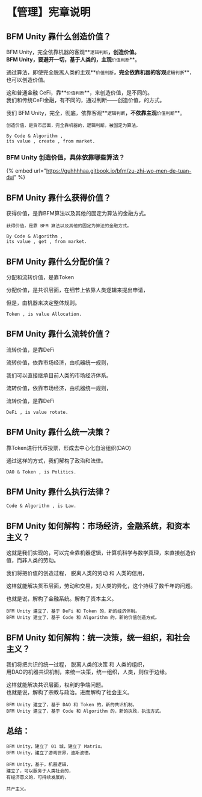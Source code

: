 # 【管理】宪章说明

## BFM Unity 靠什么创造价值？

BFM Unity，完全依靠机器的客观**`逻辑判断`**，创造价值。\
BFM Unity，要避开一切，基于人类的，主观**`价值判断`**。

通过算法，即使完全脱离人类的主观**`价值判断`**，完全依靠机器的客观**`逻辑判断`**，也可以创造价值。

这和普通金融 CeFi，靠**`价值判断`**，来创造价值，是不同的。\
我们和传统CeFi金融，有不同的，通过判断——创造价值，的方式。

我们 BFM Unity，完全，彻底，依靠客观**`逻辑判断`**，不依靠主观**`价值判断`**。

```
创造价值，是货币层面，完全靠机器的，逻辑判断。被固定为算法。

By Code & Algorithm , 
its value , create , from market.
```

### BFM Unity 创造价值，具体依靠哪些算法？

{% embed url="https://guhhhhaa.gitbook.io/bfm/zu-zhi-wo-men-de-tuan-dui" %}

## BFM Unity 靠什么获得价值？

获得价值，是靠BFM算法以及其他的固定为算法的金融方式。&#x20;

```
获得价值，是靠 BFM 算法以及其他的固定为算法的金融方式。

By Code & Algorithm , 
its value , get , from market.
```

## BFM Unity 靠什么分配价值？

分配和流转价值，是靠Token

分配价值，是共识层面，在细节上依靠人类逻辑来提出申请，

但是，由机器来决定整体规则。

```
Token , is value Allocation.
```

## BFM Unity 靠什么流转价值？

流转价值，是靠DeFi

流转价值，依靠市场经济，由机器统一规则，

我们可以直接继承目前人类的市场经济体系。

流转价值，依靠市场经济，由机器统一规则，

流转价值，是靠DeFi

```
DeFi , is value rotate.
```

## BFM Unity 靠什么统一决策？

靠Token进行代币投票，形成去中心化自治组织(DAO)

通过这样的方式，我们解构了政治和法律。

```
DAO & Token , is Politics.
```

## BFM Unity 靠什么执行法律？

```
Code & Algorithm , is Law.
```

## BFM Unity 如何解构：市场经济，金融系统，和资本主义？

这就是我们实现的，可以完全靠机器逻辑，计算机科学与数学真理，来直接创造价值，而非人类的劳动。

我们将把价值的创造过程， 脱离人类的劳动 和 人类的信用，

这样就能解决货币层面，劳动和交易，对人类的异化，这个持续了数千年的问题。

也就是说，解构了金融系统。解构了资本主义。

```
BFM Unity 建立了，基于 DeFi 和 Token 的，新的经济体制。
BFM Unity 建立了，基于 Code 和 Algorithm 的，新的价值创造方式。
```

## BFM Unity 如何解构：统一决策，统一组织，和社会主义？

我们将把共识的统一过程， 脱离人类的决策 和 人类的组织， \
用DAO的机器共识机制，来统一决策，统一组织，人类，则位于边缘。

这样就能解决共识层面，权利的争端问题。\
也就是说，解构了宗教与政治。进而解构了社会主义。

```
BFM Unity 建立了，基于 DAO 和 Token 的，新的共识机制。
BFM Unity 建立了，基于 Code 和 Algorithm 的，新的执政，执法方式。
```

## 总结：

```
BFM Unity，建立了 01 城，建立了 Matrix。
BFM Unity，建立了游戏世界，迪斯波德。

BFM Unity，基于，机器逻辑，
建立了，可以服务于人类社会的，
有经济意义的，可持续发展的，

共产主义。
```
